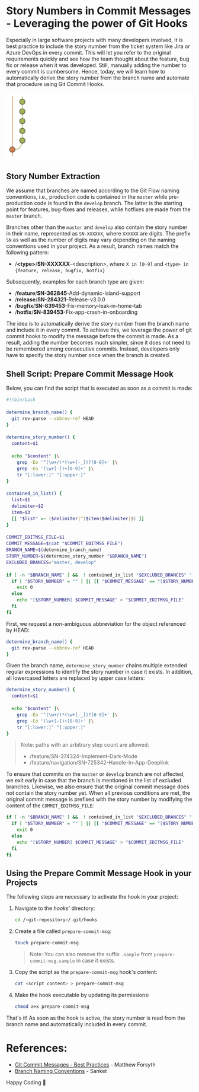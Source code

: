 # Story Numbers in Commit Messages - Leveraging the power of Git Hooks

Especially in large software projects with many developers involved, it is best practice to include the story number from the ticket system like Jira or Azure DevOps in every commit. This will let you refer to the original requirements quickly and see how the team thought about the feature, bug fix or release when it was developed. Still, manually adding the number to every commit is cumbersome. Hence, today, we will learn how to automatically derive the story number from the branch name and automate that procedure using Git Commit Hooks.

![Branch History](branch_history.svg)

## Story Number Extraction

We assume that branches are named according to the Git Flow naming conventions, i.e., production code is contained in the `master` while pre-production code is found in the `develop` branch. The latter is the starting point for features, bug-fixes and releases, while hotfixes are made from the `master` branch.

Branches other than the `master` and `develop` also contain the story number in their name, represented as `SN-XXXXXX`, where `XXXXXX` are digits. The prefix `SN` as well as the number of digits may vary depending on the naming conventions used in your project. As a result, branch names match the following pattern:

- /**\<type\>**/**SN-XXXXXX**-\<description\>, where `X in [0-9]` and `<type> in {feature, release, bugfix, hotfix}`

Subsequently, examples for each branch type are given:
- /**feature**/**SN-362845**-Add-dynamic-island-support
- /**release**/**SN-284321**-Release-v3.0.0
- /**bugfix**/**SN-839453**-Fix-memory-leak-in-home-tab
- /**hotfix**/**SN-839453**-Fix-app-crash-in-onboarding

The idea is to automatically derive the story number from the branch name and include it in every commit. To achieve this, we leverage the power of git commit hooks to modify the message before the commit is made. As a result, adding the number becomes much simpler, since it does not need to be remembered among consecutive commits. Instead, developers only have to specify the story number once when the branch is created.

## Shell Script: Prepare Commit Message Hook

Below, you can find the script that is executed as soon as a commit is made: 

```sh
#!/bin/bash

determine_branch_name() {
  git rev-parse --abbrev-ref HEAD
}

determine_story_number() {
  content=$1
  
  echo "$content" |\
    grep -Eo '^(\w+/)*(\w+[-_])?[0-9]+' |\
    grep -Eo '(\w+[-])+[0-9]+' |\
    tr "[:lower:]" "[:upper:]"
}

contained_in_list() {
  list=$1
  delimiter=$2
  item=$3
  [[ "$list" =~ ($delimiter|^)$item($delimiter|$) ]]
}

COMMIT_EDITMSG_FILE=$1
COMMIT_MESSAGE=$(cat "$COMMIT_EDITMSG_FILE")
BRANCH_NAME=$(determine_branch_name)
STORY_NUMBER=$(determine_story_number "$BRANCH_NAME")
EXCLUDED_BRANCES="master, develop"

if [ -n "$BRANCH_NAME" ] &&  ! contained_in_list "$EXCLUDED_BRANCES" ", " "$BRANCH_NAME"; then
  if [ "$STORY_NUMBER" = "" ] || [[ "$COMMIT_MESSAGE" == "[$STORY_NUMBER]"* ]]; then
    exit 0
  else
    echo "[$STORY_NUMBER] $COMMIT_MESSAGE" > "$COMMIT_EDITMSG_FILE"
  fi
fi
``` 

First, we request a non-ambiguous abbreviation for the object referenced by HEAD:
   
```sh
determine_branch_name() {
  git rev-parse --abbrev-ref HEAD
}
```

Given the branch name, `determine_story_number` chains multiple extended regular expressions to identify the story number in case it exists. In addition, all lowercased letters are replaced by upper case letters:

```sh
determine_story_number() {
  content=$1
  
  echo "$content" |\
    grep -Eo '^(\w+/)*(\w+[-_])?[0-9]+' |\
    grep -Eo '(\w+[-])+[0-9]+' |\
    tr "[:lower:]" "[:upper:]"
}
```

> Note: paths with an arbitrary step count are allowed:
>    - /feature/SN-374324-Implement-Dark-Mode
>    - /feature/navigation/SN-725342-Handle-In-App-Deeplink

To ensure that commits on the `master` or `develop` branch are not affected, we exit early in case that the branch is mentioned in the list of excluded branches. Likewise, we also ensure that the original commit message does not contain the story number yet. When all previous conditions are met, the original commit message is prefixed with the story number by modifying the content of the `COMMIT_EDITMSG_FILE`:

```sh
if [ -n "$BRANCH_NAME" ] &&  ! contained_in_list "$EXCLUDED_BRANCES" ", " "$BRANCH_NAME"; then
  if [ "$STORY_NUMBER" = "" ] || [[ "$COMMIT_MESSAGE" == "[$STORY_NUMBER]"* ]]; then
    exit 0
  else
    echo "[$STORY_NUMBER] $COMMIT_MESSAGE" > "$COMMIT_EDITMSG_FILE"
  fi
fi
```

## Using the Prepare Commit Message Hook in your Projects

The following steps are necessary to activate the hook in your project:

1. Navigate to the *hooks*' directory:

   ```sh
   cd /<git-repository>/.git/hooks
   ```

2. Create a file called `prepare-commit-msg`:

   ```sh
   touch prepare-commit-msg
   ```

   > Note: You can also remove the suffix `.sample` from `prepare-commit-msg.sample` in case it exists.

3. Copy the script as the `prepare-commit-msg` hook's content:

   ```sh
   cat <script content> > prepare-commit-msg
   ```

4. Make the hook executable by updating its permissions:

   ```sh
   chmod a+x prepare-commit-msg
   ```

That's it! As soon as the hook is active, the story number is read from the branch name and automatically included in every commit. 

# References:

- [Git Commit Messages - Best Practices](https://initialcommit.com/blog/git-commit-messages-best-practices) - Matthew Forsyth
- [Branch Naming Conventions](https://deepsource.io/blog/git-branch-naming-conventions/) - Sanket

Happy Coding 🚀